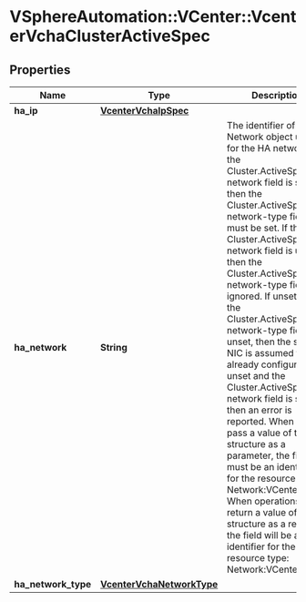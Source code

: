 # VSphereAutomation::VCenter::VcenterVchaClusterActiveSpec

## Properties
Name | Type | Description | Notes
------------ | ------------- | ------------- | -------------
**ha_ip** | [**VcenterVchaIpSpec**](VcenterVchaIpSpec.md) |  | 
**ha_network** | **String** | The identifier of the Network object used for the HA network.  If the Cluster.ActiveSpec.ha-network field is set, then the Cluster.ActiveSpec.ha-network-type field must be set.  If the Cluster.ActiveSpec.ha-network field is unset, then the Cluster.ActiveSpec.ha-network-type field is ignored. If unset and the Cluster.ActiveSpec.ha-network-type field is unset, then the second NIC is assumed to be already configured.  If unset and the Cluster.ActiveSpec.ha-network field is set, then an error is reported. When clients pass a value of this structure as a parameter, the field must be an identifier for the resource type: Network:VCenter. When operations return a value of this structure as a result, the field will be an identifier for the resource type: Network:VCenter. | [optional] 
**ha_network_type** | [**VcenterVchaNetworkType**](VcenterVchaNetworkType.md) |  | [optional] 


